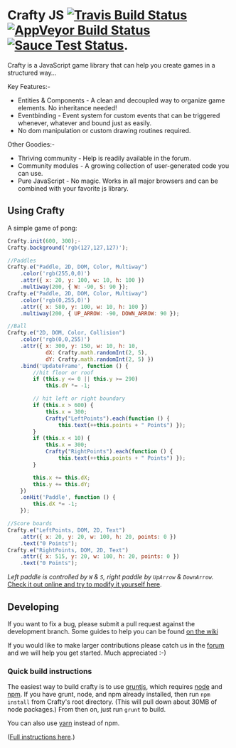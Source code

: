 ﻿# Crafty JS [![Travis Build Status](https://travis-ci.org/craftyjs/Crafty.svg?branch=develop)](https://travis-ci.org/craftyjs/Crafty) [![AppVeyor Build Status](https://ci.appveyor.com/api/projects/status/github/craftyjs/Crafty?svg=true&branch=develop)](https://ci.appveyor.com/project/starwed/crafty) [![Sauce Test Status](https://saucelabs.com/buildstatus/mucaho)](https://saucelabs.com/u/mucaho).

Crafty is a JavaScript game library that can help you create games in a structured way…

Key Features:-

* Entities & Components - A clean and decoupled way to organize game elements. No inheritance needed!
* Eventbinding - Event system for custom events that can be triggered whenever, whatever and bound just as easily.
* No dom manipulation or custom drawing routines required.

Other Goodies:-

* Thriving community - Help is readily available in the forum.
* Community modules - A growing collection of user-generated code you can use.
* Pure JavaScript - No magic. Works in all major browsers and can be combined with your favorite js library.


## Using Crafty

A simple game of pong:
```javascript
Crafty.init(600, 300);-
Crafty.background('rgb(127,127,127)');

//Paddles
Crafty.e("Paddle, 2D, DOM, Color, Multiway")
    .color('rgb(255,0,0)')
    .attr({ x: 20, y: 100, w: 10, h: 100 })
    .multiway(200, { W: -90, S: 90 });
Crafty.e("Paddle, 2D, DOM, Color, Multiway")
    .color('rgb(0,255,0)')
    .attr({ x: 580, y: 100, w: 10, h: 100 })
    .multiway(200, { UP_ARROW: -90, DOWN_ARROW: 90 });

//Ball
Crafty.e("2D, DOM, Color, Collision")
    .color('rgb(0,0,255)')
    .attr({ x: 300, y: 150, w: 10, h: 10,
            dX: Crafty.math.randomInt(2, 5),
            dY: Crafty.math.randomInt(2, 5) })
    .bind('UpdateFrame', function () {
        //hit floor or roof
        if (this.y <= 0 || this.y >= 290)
            this.dY *= -1;

        // hit left or right boundary
        if (this.x > 600) {
            this.x = 300;
            Crafty("LeftPoints").each(function () {
                this.text(++this.points + " Points") });
        }
        if (this.x < 10) {
            this.x = 300;
            Crafty("RightPoints").each(function () {
                this.text(++this.points + " Points") });
        }

        this.x += this.dX;
        this.y += this.dY;
    })
    .onHit('Paddle', function () {
        this.dX *= -1;
    });

//Score boards
Crafty.e("LeftPoints, DOM, 2D, Text")
    .attr({ x: 20, y: 20, w: 100, h: 20, points: 0 })
    .text("0 Points");
Crafty.e("RightPoints, DOM, 2D, Text")
    .attr({ x: 515, y: 20, w: 100, h: 20, points: 0 })
    .text("0 Points");
```
_Left paddle is controlled by `W` & `S`, right paddle by `UpArrow` & `DownArrow`._   
[Check it out online and try to modify it yourself here](https://jsfiddle.net/mucaho/yL3v48r6/).

## Developing

If you want to fix a bug, please submit a pull request against the development branch.  Some guides to help you can be found [on the wiki](https://github.com/craftyjs/Crafty/wiki)

If you would like to make larger contributions please catch us in the [forum](https://groups.google.com/forum/?fromgroups#!forum/craftyjs) and we will help you get started. Much appreciated :-)


### Quick build instructions

The easiest way to build crafty is to use [gruntjs](http://gruntjs.com/), which requires [node](nodejs.org/) and [npm](https://npmjs.org/).  If you have grunt, node, and npm already installed, then run `npm install` from Crafty's root directory.  (This will pull down about 30MB of node packages.)  From then on, just run `grunt` to build.

You can also use [yarn](https://yarnpkg.com/) instead of npm.

([Full instructions here](https://github.com/craftyjs/Crafty/wiki/Building).)
